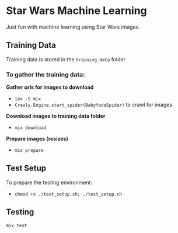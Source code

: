 # Star Wars Machine Learning

Just fun with machine learning using Star Wars images.

## Training Data

Training data is stored in the `training_data` folder

### To gather the training data:

**Gather urls for images to download**
-  `iex -S mix`
- `Crawly.Engine.start_spider(BabyYodaSpider)` to crawl for images

**Download images to training data folder**

- `mix download`

**Prepare images (resizes)**

- `mix prepare`

## Test Setup

To prepare the testing environment:

- `chmod +x ./test_setup.sh; ./test_setup.sh`

## Testing

`mix test`

